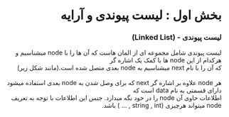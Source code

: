 <div dir="rtl">

# بخش اول : لیست پیوندی و آرایه
### لیست پیوندی - (Linked List)

لیست پیوندی شامل مجموعه ای از المان هاست که آن ها را با node میشناسیم و 
هرکدام از این node ها با کمک یک اشاره گر 
<br>که آن را با نام next میشناسیم به node بعدی متصل شده است.(مانند شکل زیر) <br><br>
هر node علاوه بر اشاره گر next که برای وصل شدن به node بعدی استفاده میشود دارای قسمتی به نام data است که
<br>اطلاعات حاوی آن node را در خود نگه میدارد.
جنس این اطلاعات با توجه به تعریف node میتواند هرچیزی (string , int , ... ) باشد.

</div>
